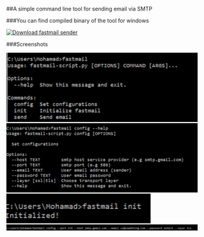 ##A simple command line tool for sending email via SMTP

###You can find compiled binary of the tool for windows

  <a href="https://sourceforge.net/projects/fastmail-sender/files/latest/download" rel="nofollow"><img alt="Download fastmail sender" src="https://a.fsdn.com/con/app/sf-download-button"></a>

###Screenshots

![image1](1.png)
![image2](2.png)
![image3](3.png)
![image4](4.png)
